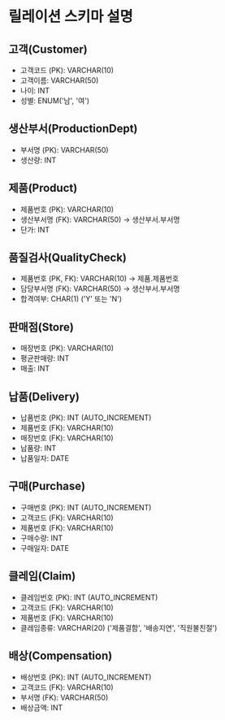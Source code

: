 # 릴레이션 스키마 설명

## 고객(Customer)
- 고객코드 (PK): VARCHAR(10)
- 고객이름: VARCHAR(50)
- 나이: INT
- 성별: ENUM('남', '여')

## 생산부서(ProductionDept)
- 부서명 (PK): VARCHAR(50)
- 생산량: INT

## 제품(Product)
- 제품번호 (PK): VARCHAR(10)
- 생산부서명 (FK): VARCHAR(50) → 생산부서.부서명
- 단가: INT

## 품질검사(QualityCheck)
- 제품번호 (PK, FK): VARCHAR(10) → 제품.제품번호
- 담당부서명 (FK): VARCHAR(50) → 생산부서.부서명
- 합격여부: CHAR(1) ('Y' 또는 'N')

## 판매점(Store)
- 매장번호 (PK): VARCHAR(10)
- 평균판매량: INT
- 매출: INT

## 납품(Delivery)
- 납품번호 (PK): INT (AUTO_INCREMENT)
- 제품번호 (FK): VARCHAR(10)
- 매장번호 (FK): VARCHAR(10)
- 납품량: INT
- 납품일자: DATE

## 구매(Purchase)
- 구매번호 (PK): INT (AUTO_INCREMENT)
- 고객코드 (FK): VARCHAR(10)
- 제품번호 (FK): VARCHAR(10)
- 구매수량: INT
- 구매일자: DATE

## 클레임(Claim)
- 클레임번호 (PK): INT (AUTO_INCREMENT)
- 고객코드 (FK): VARCHAR(10)
- 제품번호 (FK): VARCHAR(10)
- 클레임종류: VARCHAR(20) ('제품결함', '배송지연', '직원불친절')

## 배상(Compensation)
- 배상번호 (PK): INT (AUTO_INCREMENT)
- 고객코드 (FK): VARCHAR(10)
- 부서명 (FK): VARCHAR(50)
- 배상금액: INT

